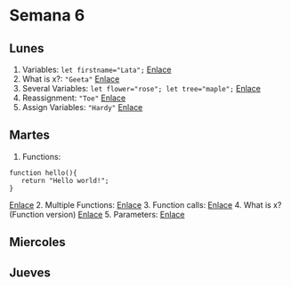 # Semana 6
## Lunes
1. Variables: ```let firstname="Lata";```
[Enlace](https://www.jshero.net/en/koans/var.html)
2. What is x?: ```"Geeta"```
[Enlace](https://www.jshero.net/en/koans/jsx01.html)
3. Several Variables: ```let flower="rose";
let tree="maple";```
[Enlace](https://www.jshero.net/en/koans/var2.html)
4. Reassignment: ```"Toe"```
[Enlace](https://www.jshero.net/en/koans/jsx02.html)
5. Assign Variables: ```"Hardy"```
[Enlace](https://www.jshero.net/en/koans/jsx03.html)

## Martes
1. Functions:
```
function hello(){
   return "Hello world!";
}
```
[Enlace](https://www.jshero.net/en/koans/function.html)
2. Multiple Functions:
[Enlace]()
3. Function calls:
[Enlace]()
4. What is x? (Function version)
[Enlace]()
5. Parameters:
[Enlace]()

## Miercoles

## Jueves
